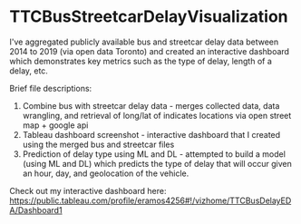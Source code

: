 # TTCBusStreetcarDelayVisualization

I've aggregated publicly available bus and streetcar delay data between 2014 to 2019 (via open data Toronto) and created an interactive dashboard which demonstrates key metrics such as the type of delay, length of a delay, etc.

Brief file descriptions:
1. Combine bus with streetcar delay data - merges collected data, data wrangling, and retrieval of long/lat of indicates locations via open street map + google api
2. Tableau dashboard screenshot - interactive dashboard that I created using the merged bus and streetcar files
3. Prediction of delay type using ML and DL - attempted to build a model (using ML and DL) which predicts the type of delay that will occur given an hour, day, and geolocation of the vehicle.   

Check out my interactive dashboard here: https://public.tableau.com/profile/eramos4256#!/vizhome/TTCBusDelayEDA/Dashboard1  
